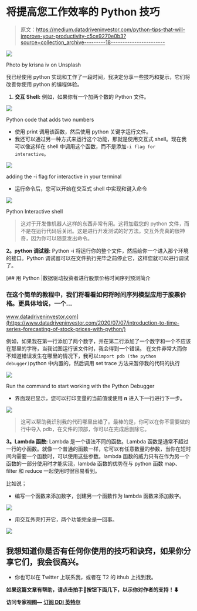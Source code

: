 # 将提高您工作效率的 Python 技巧

> 原文：<https://medium.datadriveninvestor.com/python-tips-that-will-improve-your-productivity-c5ce9270e0b3?source=collection_archive---------18----------------------->

![](img/15f3f356f975bb880a9f9579ed2cab29.png)

Photo by krisna iv on Unsplash

我已经使用 python 实现和工作了一段时间，我决定分享一些技巧和提示，它们将改善你使用 python 的编程体验。

1.  **交互 Shell:** 例如，如果你有一个加两个数的 Python 文件。

![](img/af21260df329535cbabc32b0f6d438f0.png)

Python code that adds two numbers

*   使用 print 调用该函数，然后使用 python 关键字运行文件。
*   我还可以通过另一种方式来运行这个功能，那就是使用交互式 shell。现在我可以像这样在 shell 中调用这个函数，而不是添加`-i flag for interactive`。

![](img/a1acc5d650c182cd2ea0a06e892bc1a0.png)

adding the -i flag for interactive in your terminal

*   运行命令后，您可以开始在交互式 shell 中实现和键入命令

![](img/88f28a9b4a149eec5f6aa3be7fa498b0.png)

Python Interactive shell

> 这对于开发像机器人这样的东西非常有用。这将加载您的 python 文件，而不是在运行代码后关闭。这是进行开发测试的好方法。交互外壳真的很神奇，因为你可以随意发出命令。

**2。python 调试器:** Python -i 将运行你的整个文件，然后给你一个进入那个环境的接口。Python 调试器可以在文件执行完毕之前停止它，这样您就可以进行调试了。

[](https://www.datadriveninvestor.com/2020/07/07/introduction-to-time-series-forecasting-of-stock-prices-with-python/) [## 用 Python |数据驱动投资者进行股票价格时间序列预测简介

### 在这个简单的教程中，我们将看看如何将时间序列模型应用于股票价格。更具体地说，一个…

www.datadriveninvestor.com](https://www.datadriveninvestor.com/2020/07/07/introduction-to-time-series-forecasting-of-stock-prices-with-python/) 

例如，如果我在第一行添加了两个数字，并在第二行添加了一个数字和一个不应该在那里的字符，当我试图运行该文件时，我会得到一个错误。
在文件非常大而你不知道错误发生在哪里的情况下，我可以`import pdb (the python debugger)`python 中内置的，然后调用 set trace 方法来暂停我的代码的执行

![](img/b0255a35d650f50d1af1c659147bc840.png)

Run the command to start working with the Python Debugger

*   界面现已显示，您可以打印变量的当前值或使用 **n** 进入下一行进行下一步。

![](img/2ee966c9e357ceae41a3eb766bc02b5b.png)

> 这可以帮助我识别我的代码哪里出错了。最棒的是，你可以在你不需要做的行中导入 pdb，在文件的顶部，你可以在完成后删除它。

**3。Lambda 函数:** Lambda 是一个语法不同的函数。Lambda 函数是通常不超过一行的小函数。就像一个普通的函数一样，它可以有任意数量的参数，当你在短时间内需要一个函数时，可以使用这些参数。lambda 函数的威力只有在作为另一个函数的一部分使用时才能实现，lambda 函数的优势在与 python 函数 map、filter 和 reduce 一起使用时很容易看到。

比如说；

*   编写一个函数来添加数字，创建另一个函数作为 lambda 函数来添加数字。

![](img/286666d87cffbe21829d5d7c5be7befc.png)

*   用交互外壳打开它，两个功能完全是一回事。

![](img/25267c454bf0ae3be4fbd0174c42a155.png)

## 我想知道你是否有任何你使用的技巧和诀窍，如果你分享它们，我会很高兴。

*   你也可以在 Twitter 上联系我，或者在 T2 的 ithub 上找到我。

**如果这篇文章有帮助，请点击拍手👏按钮下面几下，以示你对作者的支持！⬇**

**访问专家视图—** [**订阅 DDI 英特尔**](https://datadriveninvestor.com/ddi-intel)